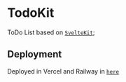 # TodoKit

ToDo List based on [`SvelteKit`](https://kit.svelte.dev/);

## Deployment

Deployed in Vercel and Railway in [`here`](https://todokit.vercel.app/)
